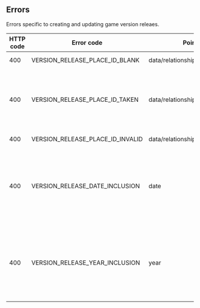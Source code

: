 ## <a name="version_releases_errors"></a>Errors

Errors specific to creating and updating game version releaes.

HTTP code | Error code | Pointer | Title
--------- | ---------- | ------- | -----
400 | VERSION_RELEASE_PLACE_ID_BLANK | data/relationships/place/data/id | Place is required.
400 | VERSION_RELEASE_PLACE_ID_TAKEN | data/relationships/place/data/id | There's already a release of this version for that place.
400 | VERSION_RELEASE_PLACE_ID_INVALID | data/relationships/place/data/id | Status is required.
400 | VERSION_RELEASE_DATE_INCLUSION | date | Date must be after 1799 and not more than 3 years in the future.
400 | VERSION_RELEASE_YEAR_INCLUSION | year | Year must be after 1799 and not more than 3 years in the future.
